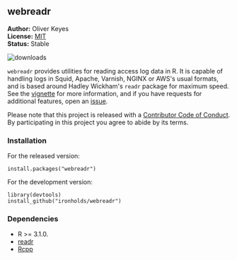 ## webreadr


__Author:__ Oliver Keyes<br/>
__License:__ [MIT](http://opensource.org/licenses/MIT)<br/>
__Status:__ Stable

![downloads](http://cranlogs.r-pkg.org/badges/grand-total/WikidataR)

<code>webreadr</code> provides utilities for reading access log data in R. It is capable of handling logs in
Squid, Apache, Varnish, NGINX or AWS's usual formats, and is based around Hadley Wickham's `readr` package for
maximum speed. See the [vignette](https://github.com/Ironholds/webtools/blob/master/vignettes/Introduction.Rmd)
for more information, and if you have requests for additional features, open an [issue](https://github.com/Ironholds/webtools/issues).

Please note that this project is released with a [Contributor Code of Conduct](CONDUCT.md). By participating in this project you agree to abide by its terms.

### Installation

For the released version:

    install.packages("webreadr")
    
For the development version:

    library(devtools)
    install_github("ironholds/webreadr")

### Dependencies
* R >= 3.1.0.
* [readr](https://github.com/hadley/readr)
* [Rcpp](http://cran.rstudio.com/web/packages/Rcpp/)

